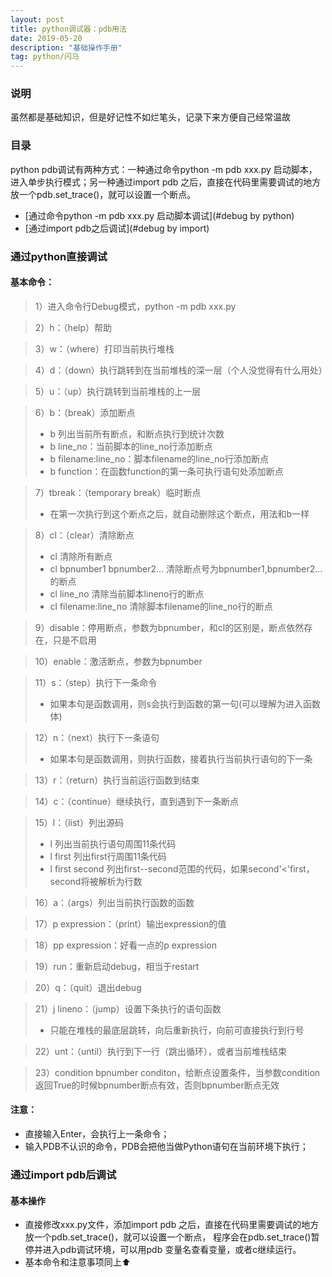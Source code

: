 ```yaml
---
layout: post
title: python调试器：pdb用法
date: 2019-05-20
description: "基础操作手册"
tag: python/闪马
---
```


### 说明
虽然都是基础知识，但是好记性不如烂笔头，记录下来方便自己经常温故

### 目录
python pdb调试有两种方式：一种通过命令python -m pdb xxx.py 启动脚本，进入单步执行模式；另一种通过import pdb 之后，直接在代码里需要调试的地方放一个pdb.set_trace()，就可以设置一个断点。
* [通过命令python -m pdb xxx.py 启动脚本调试](#debug by python)
* [通过import pdb之后调试](#debug by import)
### <a name="debug by python"></a>通过python直接调试
#### 基本命令：

> 1）进入命令行Debug模式，python -m pdb xxx.py

> 2）h：（help）帮助

> 3）w：（where）打印当前执行堆栈

> 4）d：（down）执行跳转到在当前堆栈的深一层（个人没觉得有什么用处）

> 5）u：（up）执行跳转到当前堆栈的上一层

> 6）b：（break）添加断点
> * b 列出当前所有断点，和断点执行到统计次数
> * b line_no：当前脚本的line_no行添加断点
> * b filename:line_no：脚本filename的line_no行添加断点
> * b function：在函数function的第一条可执行语句处添加断点

> 7）tbreak：（temporary break）临时断点
> * 在第一次执行到这个断点之后，就自动删除这个断点，用法和b一样

> 8）cl：（clear）清除断点
> * cl 清除所有断点
> * cl bpnumber1 bpnumber2... 清除断点号为bpnumber1,bpnumber2...的断点
> * cl line_no 清除当前脚本lineno行的断点
> * cl filename:line_no 清除脚本filename的line_no行的断点

> 9）disable：停用断点，参数为bpnumber，和cl的区别是，断点依然存在，只是不启用

> 10）enable：激活断点，参数为bpnumber

> 11）s：（step）执行下一条命令
> * 如果本句是函数调用，则s会执行到函数的第一句(可以理解为进入函数体)

> 12）n：（next）执行下一条语句
> * 如果本句是函数调用，则执行函数，接着执行当前执行语句的下一条

> 13）r：（return）执行当前运行函数到结束

> 14）c：（continue）继续执行，直到遇到下一条断点

> 15）l：（list）列出源码
> * l 列出当前执行语句周围11条代码
> * l first 列出first行周围11条代码
> * l first second 列出first--second范围的代码，如果second'<'first，second将被解析为行数

> 16）a：（args）列出当前执行函数的函数

> 17）p expression：（print）输出expression的值

> 18）pp expression：好看一点的p expression

> 19）run：重新启动debug，相当于restart

> 20）q：（quit）退出debug

> 21）j lineno：（jump）设置下条执行的语句函数
> * 只能在堆栈的最底层跳转，向后重新执行，向前可直接执行到行号

> 22）unt：（until）执行到下一行（跳出循环），或者当前堆栈结束

> 23）condition bpnumber conditon，给断点设置条件，当参数condition返回True的时候bpnumber断点有效，否则bpnumber断点无效
>
#### 注意：
* 直接输入Enter，会执行上一条命令；
* 输入PDB不认识的命令，PDB会把他当做Python语句在当前环境下执行；

### <a name="debug by import"></a>通过import pdb后调试
#### 基本操作
* 直接修改xxx.py文件，添加import pdb 之后，直接在代码里需要调试的地方放一个pdb.set_trace()，就可以设置一个断点， 程序会在pdb.set_trace()暂停并进入pdb调试环境，可以用pdb 变量名查看变量，或者c继续运行。
* 基本命令和注意事项同上⬆️

